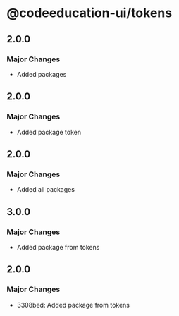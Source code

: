 # @codeeducation-ui/tokens

## 2.0.0

### Major Changes

- Added packages

## 2.0.0

### Major Changes

- Added package token

## 2.0.0

### Major Changes

- Added all packages

## 3.0.0

### Major Changes

- Added package from tokens

## 2.0.0

### Major Changes

- 3308bed: Added package from tokens
